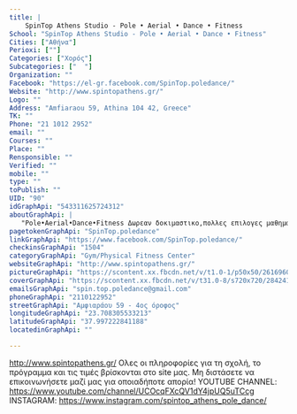 ```yaml
---
title: |
    SpinTop Athens Studio - Pole • Aerial • Dance • Fitness
School: "SpinTop Athens Studio - Pole • Aerial • Dance • Fitness"
Cities: ["Αθήνα"]
Perioxi: [""]
Categories: ["Χορός"]
Subcategories: ["  "]
Organization: ""
Facebook: "https://el-gr.facebook.com/SpinTop.poledance/"
Website: "http://www.spintopathens.gr/"
Logo: ""
Address: "Amfiaraou 59, Athina 104 42, Greece"
TK: ""
Phone: "21 1012 2952"
email: ""
Courses: ""
Place: ""
Rensponsible: ""
Verified: ""
mobile: ""
type: ""
toPublish: ""
UID: "90"
idGraphApi: "543311625724312"
aboutGraphApi: | 
   "Pole•Aerial•Dance•Fitness Δωρεαν δοκιμαστικο,πολλες επιλογες μαθηματων Ασχετα με το φύλο,την ηλικία ή το επίπεδό σας θα βρειτε το καταλληλο μαθημα"
pagetokenGraphApi: "SpinTop.poledance"
linkGraphApi: "https://www.facebook.com/SpinTop.poledance/"
checkinsGraphApi: "1504"
categoryGraphApi: "Gym/Physical Fitness Center"
websiteGraphApi: "http://www.spintopathens.gr/"
pictureGraphApi: "https://scontent.xx.fbcdn.net/v/t1.0-1/p50x50/26169608_1560614727327325_1887124015634583545_n.jpg?oh=dd6bbe0b4db87ba6b28fe5044d2786da&amp;oe=5B3C4B91"
coverGraphApi: "https://scontent.xx.fbcdn.net/v/t31.0-8/s720x720/28424198_1614344241954373_7179432764720600227_o.jpg?oh=61b5dc071e4f528b28204aaa9633e40c&amp;oe=5B02BE38"
emailsGraphApi: "spin.top.poledance@gmail.com"
phoneGraphApi: "2110122952"
streetGraphApi: "Αμφιαράου 59 - 4ος όροφος"
longitudeGraphApi: "23.708305533213"
latitudeGraphApi: "37.997222841188"
locatedinGraphApi: ""

---
```


http://www.spintopathens.gr/ Ολες οι πληροφορίες για τη σχολή, το πρόγραμμα και τις τιμές βρίσκονται στο site μας. Μη διστάσετε να επικοινωνήσετε μαζί μας για οποιαδήποτε απορία! YOUTUBE CHANNEL: https://www.youtube.com/channel/UCOcqFXcQV1dY4jpUQ5uTCcg INSTAGRAM: https://www.instagram.com/spintop_athens_pole_dance/

